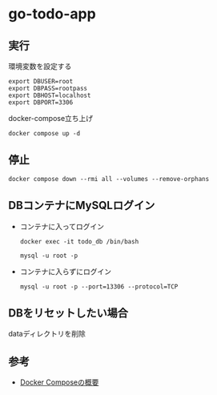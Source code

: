 # go-todo-app

## 実行

環境変数を設定する
```shell
export DBUSER=root
export DBPASS=rootpass
export DBHOST=localhost
export DBPORT=3306
```

docker-compose立ち上げ

```shell
docker compose up -d
```

## 停止

```shell
docker compose down --rmi all --volumes --remove-orphans
```

## DBコンテナにMySQLログイン

- コンテナに入ってログイン
  ```shell
  docker exec -it todo_db /bin/bash
  ```
  ```shell
  mysql -u root -p
  ```
- コンテナに入らずにログイン
  ```shell
  mysql -u root -p --port=13306 --protocol=TCP
  ```

## DBをリセットしたい場合

dataディレクトリを削除

## 参考

- [Docker Composeの概要](https://matsuand.github.io/docs.docker.jp.onthefly/compose/)

